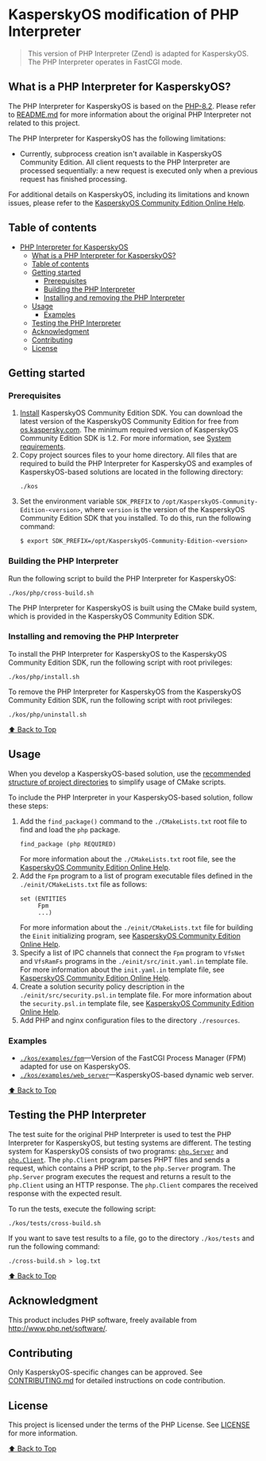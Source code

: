 # KasperskyOS modification of PHP Interpreter

>This version of PHP Interpreter (Zend) is adapted for KasperskyOS. The PHP Interpreter operates in FastCGI mode.

## What is a PHP Interpreter for KasperskyOS?

The PHP Interpreter for KasperskyOS is based on the [PHP-8.2](https://github.com/php/php-src/tree/PHP-8.2). Please refer to [README.md](https://github.com/php/php-src/blob/master/README.md) for more information about the original PHP Interpreter not related to this project.

The PHP Interpreter for KasperskyOS has the following limitations:

* Currently, subprocess creation isn't available in KasperskyOS Community Edition. All client requests to the PHP Interpreter are processed sequentially: a new request is executed only when a previous request has finished processing.

For additional details on KasperskyOS, including its limitations and known issues, please refer to the [KasperskyOS Community Edition Online Help](https://click.kaspersky.com/?hl=en-us&link=online_help&pid=kos&version=1.2&&customization=KCE&helpid=community_edition).

## Table of contents

- [PHP Interpreter for KasperskyOS](#php-interpreter-for-kasperskyos)
  - [What is a PHP Interpreter for KasperskyOS?](#what-is-a-php-interpreter-for-kasperskyos)
  - [Table of contents](#table-of-contents)
  - [Getting started](#getting-started)
    - [Prerequisites](#prerequisites)
    - [Building the PHP Interpreter](#building-the-php-interpreter)
    - [Installing and removing the PHP Interpreter](#installing-and-removing-the-php-interpreter)
  - [Usage](#usage)
    - [Examples](#examples)
  - [Testing the PHP Interpreter](#testing-the-php-interpreter)
  - [Acknowledgment](#acknowledgment)
  - [Contributing](#contributing)
  - [License](#license)

## Getting started

### Prerequisites

1. [Install](https://click.kaspersky.com/?hl=en-us&link=online_help&pid=kos&version=1.2&&customization=KCE&helpid=sdk_install_and_remove)
KasperskyOS Community Edition SDK. You can download the latest version of the KasperskyOS Community Edition for free from
[os.kaspersky.com](https://os.kaspersky.com/development/). The minimum required version of KasperskyOS Community Edition SDK is 1.2.
For more information, see [System requirements](https://click.kaspersky.com/?hl=en-us&link=online_help&pid=kos&version=1.2&&customization=KCE&helpid=system_requirements).
1. Copy project sources files to your home directory. All files that are required to build the PHP Interpreter for KasperskyOS and examples of KasperskyOS-based solutions are located in the following directory:
   ```
   ./kos
   ```
1. Set the environment variable `SDK_PREFIX` to `/opt/KasperskyOS-Community-Edition-<version>`, where `version` is the version of the KasperskyOS Community Edition SDK that you installed. To do this, run the following command:
   ```
   $ export SDK_PREFIX=/opt/KasperskyOS-Community-Edition-<version>
   ```

### Building the PHP Interpreter

Run the following script to build the PHP Interpreter for KasperskyOS:
```
./kos/php/cross-build.sh
```
The PHP Interpreter for KasperskyOS is built using the CMake build system, which is provided in the KasperskyOS Community Edition SDK.

### Installing and removing the PHP Interpreter

To install the PHP Interpreter for KasperskyOS to the KasperskyOS Community Edition SDK, run the following script with root privileges:
```
./kos/php/install.sh
```

To remove the PHP Interpreter for KasperskyOS from the KasperskyOS Community Edition SDK, run the following script with root privileges:
```
./kos/php/uninstall.sh
```

[⬆ Back to Top](#Table-of-contents)

## Usage

When you develop a KasperskyOS-based solution, use the [recommended structure of project directories](https://click.kaspersky.com/?hl=en-us&link=online_help&pid=kos&version=1.2&&customization=KCE&helpid=cmake_using_sdk_cmake) to simplify usage of CMake scripts.

To include the PHP Interpreter in your KasperskyOS-based solution, follow these steps:

1. Add the `find_package()` command to the `./CMakeLists.txt` root file to find and load the `php` package.
   ```
   find_package (php REQUIRED)
   ```
   For more information about the `./CMakeLists.txt` root file, see the [KasperskyOS Community Edition Online Help](https://click.kaspersky.com/?hl=en-us&link=online_help&pid=kos&version=1.2&&customization=KCE&helpid=cmake_lists_root).
1. Add the `Fpm` program to a list of program executable files defined in the `./einit/CMakeLists.txt` file as follows:
   ```
   set (ENTITIES
        Fpm
        ...)
   ```
   For more information about the `./einit/CMakeLists.txt` file for building the `Einit` initializing program, see [KasperskyOS Community Edition Online Help](https://click.kaspersky.com/?hl=en-us&link=online_help&pid=kos&version=1.2&&customization=KCE&helpid=cmake_lists_einit).
1. Specify a list of IPC channels that connect the `Fpm` program to `VfsNet` and `VfsRamFs` programs in the `./einit/src/init.yaml.in` template file. For more information about the `init.yaml.in` template file, see [KasperskyOS Community Edition Online Help](https://click.kaspersky.com/?hl=en-us&link=online_help&pid=kos&version=1.2&&customization=KCE&helpid=cmake_yaml_templates).
1. Create a solution security policy description in the `./einit/src/security.psl.in` template file. For more information about the `security.psl.in` template file, see [KasperskyOS Community Edition Online Help](https://click.kaspersky.com/?hl=en-us&link=online_help&pid=kos&version=1.2&&customization=KCE&helpid=cmake_psl_templates).
1. Add PHP and nginx configuration files to the directory `./resources`.

### Examples

* [`./kos/examples/fpm`](kos/examples/fpm)—Version of the FastCGI Process Manager (FPM) adapted for use on KasperskyOS.
* [`./kos/examples/web_server`](kos/examples/web_server)—KasperskyOS-based dynamic web server.

[⬆ Back to Top](#Table-of-contents)

## Testing the PHP Interpreter

The test suite for the original PHP Interpreter is used to test the PHP Interpreter for KasperskyOS, but testing systems are different. The testing system for KasperskyOS consists of two programs: [`php.Server`](kos/tests/server) and [`php.Client`](kos/tests/client). The `php.Client` program parses PHPT files and sends a request, which contains a PHP script, to the `php.Server` program. The `php.Server` program executes the request and returns а result to the `php.Client` using аn HTTP response. The `php.Client` compares the received response with the expected result.

To run the tests, execute the following script:
```
./kos/tests/cross-build.sh
```

If you want to save test results to a file, go to the directory `./kos/tests` and run the following command:
```
./cross-build.sh > log.txt
```

[⬆ Back to Top](#Table-of-contents)

## Acknowledgment

This product includes PHP software, freely available from <http://www.php.net/software/>.

## Contributing

Only KasperskyOS-specific changes can be approved. See [CONTRIBUTING.md](CONTRIBUTING.md) for detailed instructions on code contribution.

## License

This project is licensed under the terms of the PHP License. See [LICENSE](LICENSE) for more information.

[⬆ Back to Top](#Table-of-contents)
